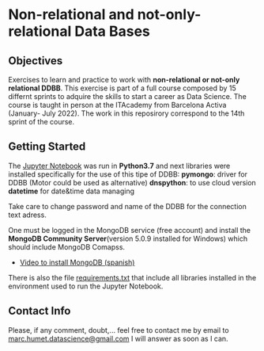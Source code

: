 # Non-relational and not-only-relational Data Bases

## Objectives
Exercises to learn and practice to work with **non-relational or not-only relational DDBB**. This exercise is part of a full course composed by 15 differnt sprints to adquire the skills to start a career as Data Science. The course is taught in person at the ITAcademy from Barcelona Activa (January- July 2022). The work in this reposirory correspond to the 14th sprint of the course.

## Getting Started
The [Jupyter Notebook](https://github.com/MarkusHumetus/Bases_de_dades_NoSQL/blob/main/S14_T01_Bases%20de%20dades%20no%20relacionals.ipynb) was run in **Python3.7** and next libraries were installed specifically for the use of this tipe of DDBB:
**pymongo**: driver for DDBB (Motor could be used as alternative)
**dnspython**: to use cloud version 
**datetime** for date&time data managing

Take care to change password and name of the DDBB for the connection text adress.

One must be logged in the MongoDB service (free account) and install the **MongoDB Community Server**(version 5.0.9 installed for Windows) which should include MongoDB Comapss.
* [Video to install MongoDB (spanish)](https://www.youtube.com/watch?v=c8n6JsQuX2A)


There is also the file [requirements.txt](https://github.com/MarkusHumetus/Bases_de_dades_NoSQL/blob/main/requirements.txt) that include all libraries installed in the environment used to run the Jupyter Notebook. 

## Contact Info
Please, if any comment, doubt,... feel free to contact me by email to marc.humet.datascience@gmail.com
I will answer as soon as I can.

